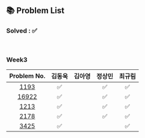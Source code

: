 ## 📚 Problem List 

### Solved : ✅

<br>

### Week3

|Problem No.|김동욱|김아영|정상민|최규림|
|:-----------:|:-----:|:----:|:----:|:----:|
|[1193](https://www.acmicpc.net/problem/1193)| ✅  |  | ✅ | ✅ |
|[16922](https://www.acmicpc.net/problem/16922)| ✅  |  | ✅ | ✅ |
|[1213](https://www.acmicpc.net/problem/1213)| ✅  |  | ✅ | ✅  |
|[2178](https://www.acmicpc.net/problem/2178)| ✅  |  | ✅ | ✅  |
|[3425](https://www.acmicpc.net/problem/3425)| ✅  |  |  | ✅  |

